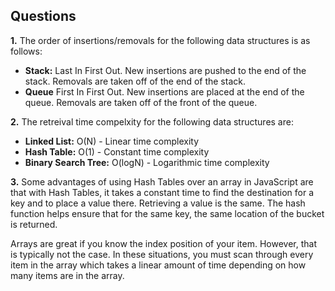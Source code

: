 ## Questions

**1.** The order of insertions/removals for the following data structures is as follows:
- **Stack:** Last In First Out. New insertions are pushed to the end of the stack. Removals are taken off of the end of the stack.
- **Queue** First In First Out. New insertions are placed at the end of the queue. Removals are taken off of the front of the queue.

**2.** The retreival time compelxity for the following data structures are: 
- **Linked List:** O(N) - Linear time complexity 
- **Hash Table:** O(1) - Constant time complexity
- **Binary Search Tree:** O(logN) - Logarithmic time complexity

**3.** Some advantages of using Hash Tables over an array in JavaScript are that with Hash Tables, it takes a constant time to find the destination for a key and to place a value there. Retrieving a value is the same. The hash function helps ensure that for the same key, the same location of the bucket is returned.

Arrays are great if you know the index position of your item. However, that is typically not the case. In these situations, you must scan through every item in the array which takes a linear amount of time depending on how many items are in the array.